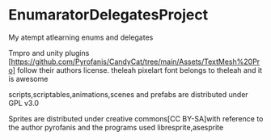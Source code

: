# EnumaratorDelegatesProject

My atempt atlearning enums and delegates

Tmpro and unity plugins [https://github.com/Pyrofanis/CandyCat/tree/main/Assets/TextMesh%20Pro] follow their authors license.
theleah pixelart font belongs to theleah and it is awesome

scripts,scriptables,animations,scenes and prefabs are distributed under GPL v3.0

Sprites are distributed under creative commons[CC BY-SA]with reference to the author pyrofanis and the programs used libresprite,asesprite
